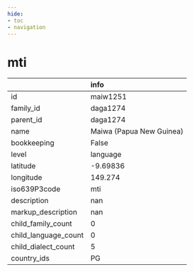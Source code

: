 ```yaml
---
hide:
- toc
- navigation
---
```

# mti
|                      | info                     |
|:---------------------|:-------------------------|
| id                   | maiw1251                 |
| family_id            | daga1274                 |
| parent_id            | daga1274                 |
| name                 | Maiwa (Papua New Guinea) |
| bookkeeping          | False                    |
| level                | language                 |
| latitude             | -9.69836                 |
| longitude            | 149.274                  |
| iso639P3code         | mti                      |
| description          | nan                      |
| markup_description   | nan                      |
| child_family_count   | 0                        |
| child_language_count | 0                        |
| child_dialect_count  | 5                        |
| country_ids          | PG                       |